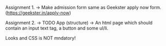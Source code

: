 Assignment 1. -> Make admission form same as Geekster apply now form. (https://geekster.in/apply-now)

Assignment 2. -> TODO App (structure) -> An html page which should contain an input text tag, a button and some ul/li.

Looks and CSS is NOT mndatory!

